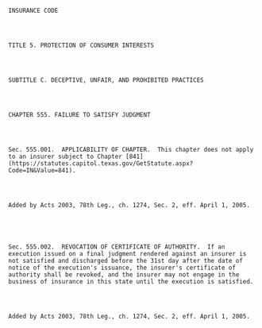﻿
    
    
    	
    					
    
    
    INSURANCE CODE
    
      
    
    
    TITLE 5. PROTECTION OF CONSUMER INTERESTS
    
      
    
    
    SUBTITLE C. DECEPTIVE, UNFAIR, AND PROHIBITED PRACTICES
    
      
    
    
    CHAPTER 555. FAILURE TO SATISFY JUDGMENT
    
      
    
    
    Sec. 555.001.  APPLICABILITY OF CHAPTER.  This chapter does not apply to an insurer subject to Chapter [841](https://statutes.capitol.texas.gov/GetStatute.aspx?Code=IN&Value=841).
    
    
    
    
    Added by Acts 2003, 78th Leg., ch. 1274, Sec. 2, eff. April 1, 2005.
    
    
    
    
    
    Sec. 555.002.  REVOCATION OF CERTIFICATE OF AUTHORITY.  If an execution issued on a final judgment rendered against an insurer is not satisfied and discharged before the 31st day after the date of notice of the execution's issuance, the insurer's certificate of authority shall be revoked, and the insurer may not engage in the business of insurance in this state until the execution is satisfied.
    
    
    
    
    Added by Acts 2003, 78th Leg., ch. 1274, Sec. 2, eff. April 1, 2005.
    
    
    
    
    				
